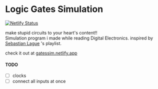 # Logic Gates Simulation

[![Netlify Status](https://api.netlify.com/api/v1/badges/4c2df09b-920d-4df1-9e8d-cb455670acd9/deploy-status)](https://app.netlify.com/sites/gatessim/deploys)

make stupid circuits to your heart's content!!  
Simulation program i made while reading Digital Electronics. inspired by [Sebastian Lague](https://www.youtube.com/playlist?list=PLFt_AvWsXl0dPhqVsKt1Ni_46ARyiCGSq) 's playlist.

check it out at [gatessim.netlify.app](https://gatessim.netlify.app/)

#### TODO

- [ ] clocks
- [ ] connect all inputs at once
